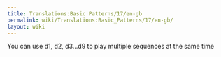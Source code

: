 ```yaml
---
title: Translations:Basic Patterns/17/en-gb
permalink: wiki/Translations:Basic_Patterns/17/en-gb/
layout: wiki
---
```


You can use d1, d2, d3...d9 to play multiple sequences at the same time
